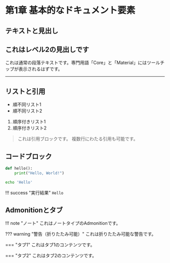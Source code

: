 # 第1章 基本的なドキュメント要素

## テキストと見出し

## これはレベル2の見出しです

これは通常の段落テキストです。専門用語「Core」と「Material」にはツールチップが表示されるはずです。

---

## リストと引用

- 順不同リスト1
- 順不同リスト2

1. 順序付きリスト1
2. 順序付きリスト2

> これは引用ブロックです。 複数行にわたる引用も可能です。

## コードブロック

```python
def hello():
    print("Hello, World!")

```

```bash
echo 'Hello'
```

!!! success "実行結果"
    ```
    Hello
    ```

## Admonitionとタブ

!!! note "ノート"
    これはノートタイプのAdmonitionです。

??? warning "警告（折りたたみ可能）"
    これは折りたたみ可能な警告です。

=== "タブ1"
    これはタブ1のコンテンツです。

=== "タブ2"
    これはタブ2のコンテンツです。
